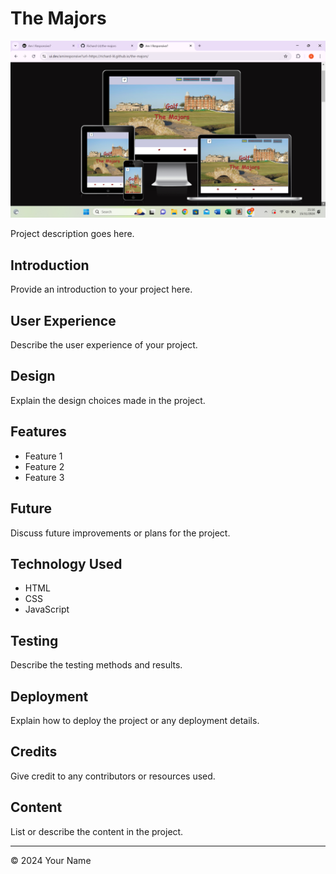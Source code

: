 # The Majors
![Images of front page of project on all device sizes](/assets/images/Screenshot%202024-11-15%20211628.png)

Project description goes here.

## Introduction
Provide an introduction to your project here.

## User Experience
Describe the user experience of your project.

## Design
Explain the design choices made in the project.

## Features
- Feature 1
- Feature 2
- Feature 3

## Future
Discuss future improvements or plans for the project.

## Technology Used
- HTML
- CSS
- JavaScript
  <!-- Add other technologies here -->

## Testing
Describe the testing methods and results.

## Deployment
Explain how to deploy the project or any deployment details.

## Credits
Give credit to any contributors or resources used.

## Content
List or describe the content in the project.

---

&copy; 2024 Your Name
